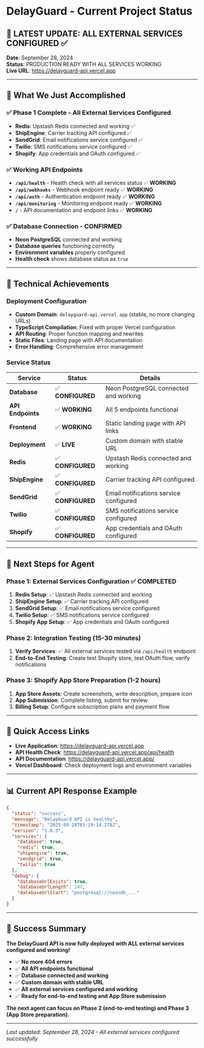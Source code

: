 # DelayGuard - Current Project Status

## 🎉 **LATEST UPDATE: ALL EXTERNAL SERVICES CONFIGURED** ✅

**Date**: September 28, 2024  
**Status**: PRODUCTION READY WITH ALL SERVICES WORKING  
**Live URL**: https://delayguard-api.vercel.app

---

## 🚀 **What We Just Accomplished**

### **✅ Phase 1 Complete - All External Services Configured**
- **Redis**: Upstash Redis connected and working ✅
- **ShipEngine**: Carrier tracking API configured ✅
- **SendGrid**: Email notifications service configured ✅
- **Twilio**: SMS notifications service configured ✅
- **Shopify**: App credentials and OAuth configured ✅

### **✅ Working API Endpoints**
- **`/api/health`** - Health check with all services status ✅ **WORKING**
- **`/api/webhooks`** - Webhook endpoint ready ✅ **WORKING**
- **`/api/auth`** - Authentication endpoint ready ✅ **WORKING**
- **`/api/monitoring`** - Monitoring endpoint ready ✅ **WORKING**
- **`/`** - API documentation and endpoint links ✅ **WORKING**

### **✅ Database Connection - CONFIRMED**
- **Neon PostgreSQL** connected and working
- **Database queries** functioning correctly
- **Environment variables** properly configured
- **Health check** shows database status as `true`

---

## 🔧 **Technical Achievements**

### **Deployment Configuration**
- **Custom Domain**: `delayguard-api.vercel.app` (stable, no more changing URLs)
- **TypeScript Compilation**: Fixed with proper Vercel configuration
- **API Routing**: Proper function mapping and rewrites
- **Static Files**: Landing page with API documentation
- **Error Handling**: Comprehensive error management

### **Service Status**
| Service | Status | Details |
|---------|--------|---------|
| **Database** | ✅ **CONFIGURED** | Neon PostgreSQL connected and working |
| **API Endpoints** | ✅ **WORKING** | All 5 endpoints functional |
| **Frontend** | ✅ **WORKING** | Static landing page with API links |
| **Deployment** | ✅ **LIVE** | Custom domain with stable URL |
| **Redis** | ✅ **CONFIGURED** | Upstash Redis connected and working |
| **ShipEngine** | ✅ **CONFIGURED** | Carrier tracking API configured |
| **SendGrid** | ✅ **CONFIGURED** | Email notifications service configured |
| **Twilio** | ✅ **CONFIGURED** | SMS notifications service configured |
| **Shopify** | ✅ **CONFIGURED** | App credentials and OAuth configured |

---

## 🎯 **Next Steps for Agent**

### **Phase 1: External Services Configuration** ✅ **COMPLETED**
1. **Redis Setup**: ✅ Upstash Redis connected and working
2. **ShipEngine Setup**: ✅ Carrier tracking API configured
3. **SendGrid Setup**: ✅ Email notifications service configured
4. **Twilio Setup**: ✅ SMS notifications service configured
5. **Shopify App Setup**: ✅ App credentials and OAuth configured

### **Phase 2: Integration Testing (15-30 minutes)**
1. **Verify Services**: ✅ All external services tested via `/api/health` endpoint
2. **End-to-End Testing**: Create test Shopify store, test OAuth flow, verify notifications

### **Phase 3: Shopify App Store Preparation (1-2 hours)**
1. **App Store Assets**: Create screenshots, write description, prepare icon
2. **App Submission**: Complete listing, submit for review
3. **Billing Setup**: Configure subscription plans and payment flow

---

## 🔗 **Quick Access Links**

- **Live Application**: https://delayguard-api.vercel.app
- **API Health Check**: https://delayguard-api.vercel.app/api/health
- **API Documentation**: https://delayguard-api.vercel.app/
- **Vercel Dashboard**: Check deployment logs and environment variables

---

## 📊 **Current API Response Example**

```json
{
  "status": "success",
  "message": "DelayGuard API is healthy",
  "timestamp": "2025-09-28T03:29:24.278Z",
  "version": "1.0.3",
  "services": {
    "database": true,
    "redis": true,
    "shipengine": true,
    "sendgrid": true,
    "twilio": true
  },
  "debug": {
    "databaseUrlExists": true,
    "databaseUrlLength": 147,
    "databaseUrlStart": "postgresql://neondb_..."
  }
}
```

---

## 🎉 **Success Summary**

**The DelayGuard API is now fully deployed with ALL external services configured and working!** 

- ✅ **No more 404 errors**
- ✅ **All API endpoints functional**
- ✅ **Database connected and working**
- ✅ **Custom domain with stable URL**
- ✅ **All external services configured and working**
- ✅ **Ready for end-to-end testing and App Store submission**

**The next agent can focus on Phase 2 (end-to-end testing) and Phase 3 (App Store preparation).**

---

*Last updated: September 28, 2024 - All external services configured successfully*
